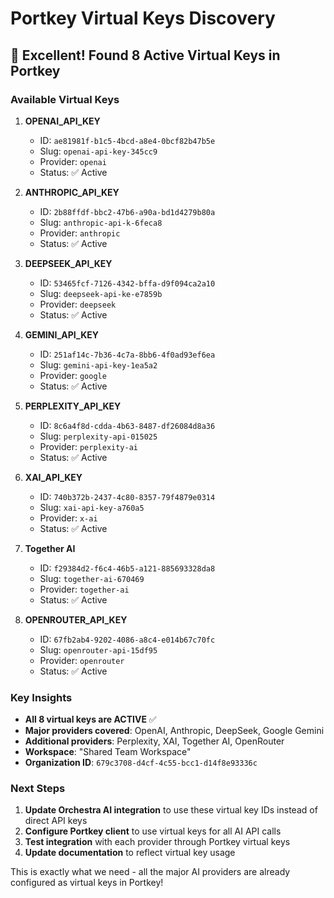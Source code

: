 # Portkey Virtual Keys Discovery

## 🎯 **Excellent! Found 8 Active Virtual Keys in Portkey**

### **Available Virtual Keys**

1. **OPENAI_API_KEY** 
   - ID: `ae81981f-b1c5-4bcd-a8e4-0bcf82b47b5e`
   - Slug: `openai-api-key-345cc9`
   - Provider: `openai`
   - Status: ✅ Active

2. **ANTHROPIC_API_KEY**
   - ID: `2b88ffdf-bbc2-47b6-a90a-bd1d4279b80a`
   - Slug: `anthropic-api-k-6feca8`
   - Provider: `anthropic`
   - Status: ✅ Active

3. **DEEPSEEK_API_KEY**
   - ID: `53465fcf-7126-4342-bffa-d9f094ca2a10`
   - Slug: `deepseek-api-ke-e7859b`
   - Provider: `deepseek`
   - Status: ✅ Active

4. **GEMINI_API_KEY**
   - ID: `251af14c-7b36-4c7a-8bb6-4f0ad93ef6ea`
   - Slug: `gemini-api-key-1ea5a2`
   - Provider: `google`
   - Status: ✅ Active

5. **PERPLEXITY_API_KEY**
   - ID: `8c6a4f8d-cdda-4b63-8487-df26084d8a36`
   - Slug: `perplexity-api-015025`
   - Provider: `perplexity-ai`
   - Status: ✅ Active

6. **XAI_API_KEY**
   - ID: `740b372b-2437-4c80-8357-79f4879e0314`
   - Slug: `xai-api-key-a760a5`
   - Provider: `x-ai`
   - Status: ✅ Active

7. **Together AI**
   - ID: `f29384d2-f6c4-46b5-a121-885693328da8`
   - Slug: `together-ai-670469`
   - Provider: `together-ai`
   - Status: ✅ Active

8. **OPENROUTER_API_KEY**
   - ID: `67fb2ab4-9202-4086-a8c4-e014b67c70fc`
   - Slug: `openrouter-api-15df95`
   - Provider: `openrouter`
   - Status: ✅ Active

### **Key Insights**

- **All 8 virtual keys are ACTIVE** ✅
- **Major providers covered**: OpenAI, Anthropic, DeepSeek, Google Gemini
- **Additional providers**: Perplexity, XAI, Together AI, OpenRouter
- **Workspace**: "Shared Team Workspace"
- **Organization ID**: `679c3708-d4cf-4c55-bcc1-d14f8e93336c`

### **Next Steps**

1. **Update Orchestra AI integration** to use these virtual key IDs instead of direct API keys
2. **Configure Portkey client** to use virtual keys for all AI API calls
3. **Test integration** with each provider through Portkey virtual keys
4. **Update documentation** to reflect virtual key usage

This is exactly what we need - all the major AI providers are already configured as virtual keys in Portkey!

